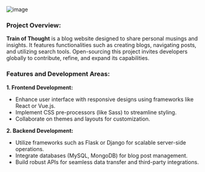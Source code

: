 ![image](https://github.com/user-attachments/assets/259950c8-0ac0-468e-a445-b3906527b8e6)

### Project Overview:
**Train of Thought** is a blog website designed to share personal musings and insights. It features functionalities such as creating blogs, navigating posts, and utilizing search tools. Open-sourcing this project invites developers globally to contribute, refine, and expand its capabilities.


### Features and Development Areas:
**1. Frontend Development:** 
- Enhance user interface with responsive designs using frameworks like React or Vue.js.
- Implement CSS pre-processors (like Sass) to streamline styling.
- Collaborate on themes and layouts for customization.

**2. Backend Development:** 
- Utilize frameworks such as Flask or Django for scalable server-side operations.
- Integrate databases (MySQL, MongoDB) for blog post management.
- Build robust APIs for seamless data transfer and third-party integrations.
